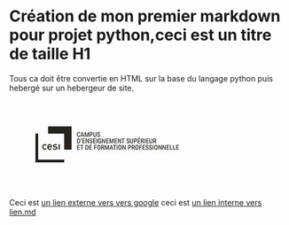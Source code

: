 # Création de mon premier markdown pour projet python,ceci est un titre de taille H1

  Tous ca doit être convertie en HTML sur la base du langage python puis hebergé sur un hebergeur de site.

  ![C'est le logo du CESI .Il est beau.](./pictures/logo_CESI.jpg "le logo du cesi")

  Ceci est [un lien externe vers vers google](https://www.google.com/)
  ceci est [un lien interne vers lien.md](lien.html)
